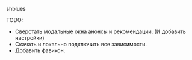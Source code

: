 shblues

TODO:
* Сверстать модальные окна анонсы и рекомендации. (И добавить настройки)
* Скачать и локально подключить все зависимости.
* Добавить фавикон. 
